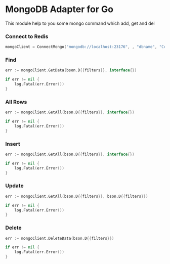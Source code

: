 # MongoDB Adapter for Go

This module help to you some mongo command which add, get and del

### Connect to Redis
````go
mongoClient = ConnectMongo("mongodb://localhost:23176", , "dbname", "CollectionName")
````

###  Find
````go
err := mongoClient.GetData(bson.D{{filters}}, interface{})

if err != nil {
    log.Fatal(err.Error())
}
````

###  All Rows
````go
err := mongoClient.GetAll(bson.D{{filters}}, interface{})

if err != nil {
    log.Fatal(err.Error())
}
````

###  Insert
````go
err := mongoClient.GetAll(bson.D{{filters}}, interface{})

if err != nil {
    log.Fatal(err.Error())
}
````

###  Update
````go
err := mongoClient.GetAll(bson.D{{filters}}, bson.D{{filters}})

if err != nil {
    log.Fatal(err.Error())
}
````

###  Delete
````go
err := mongoClient.DeleteData(bson.D{{filters}})

if err != nil {
    log.Fatal(err.Error())
}
````